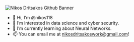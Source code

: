 ![Nikos Dritsakos Github Banner](https://user-images.githubusercontent.com/121593919/214230019-c39e5de1-2112-4763-82cc-1a09e2e5e8da.PNG)


- 👋 Hi, I’m @nikos118
- 👀 I’m interested in data science and cyber security.
- 🌱 I’m currently learning about Neural Networks.
- 📫 You can email me at nikosdritsakoswork@gmail.com!



<!---
nikos118/nikos118 is a ✨ special ✨ repository because its `README.md` (this file) appears on your GitHub profile.
You can click the Preview link to take a look at your changes.
--->
